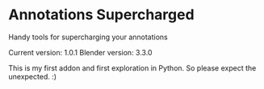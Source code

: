# Annotations Supercharged

Handy tools for supercharging your annotations

Current version: 1.0.1
Blender version: 3.3.0

This is my first addon and first exploration in Python. So please expect the unexpected. :)
